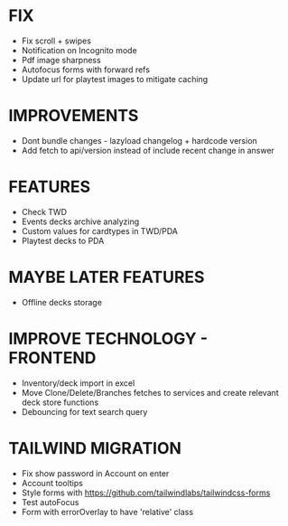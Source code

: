 # FIX
- Fix scroll + swipes
- Notification on Incognito mode
- Pdf image sharpness
- Autofocus forms with forward refs
- Update url for playtest images to mitigate caching

# IMPROVEMENTS
- Dont bundle changes - lazyload changelog + hardcode version
- Add fetch to api/version instead of include recent change in answer

# FEATURES
- Check TWD
- Events decks archive analyzing
- Custom values for cardtypes in TWD/PDA
- Playtest decks to PDA

# MAYBE LATER FEATURES
- Offline decks storage

# IMPROVE TECHNOLOGY - FRONTEND
- Inventory/deck import in excel
- Move Clone/Delete/Branches fetches to services and create relevant deck store functions
- Debouncing for text search query

# TAILWIND MIGRATION
- Fix show password in Account on enter
- Account tooltips
- Style forms with https://github.com/tailwindlabs/tailwindcss-forms
- Test autoFocus
- Form with errorOverlay to have 'relative' class
